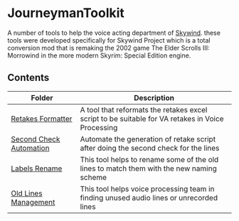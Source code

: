 # JourneymanToolkit
A number of tools to help the voice acting department of [Skywind](https://tesrskywind.com).
these tools were developed specifically for Skywind Project which is a total conversion mod that is remaking the 2002 game The Elder Scrolls III: Morrowind in the more modern Skyrim: Special Edition engine.

## Contents

| Folder | Description |
|-------------|-------------|
| [Retakes Formatter](/RetakesFormatter)|A tool that reformats the retakes excel script to be suitable for VA retakes in Voice Processing|
| [Second Check Automation](/SecondCheckAutomation)|Automate the generation of retake script after doing the second check for the lines|
| [Labels Rename](/LabelsRename)|This tool helps to rename some of the old lines to match them with the new naming scheme|
| [Old Lines Management](/OldLinesManagement)|This tool helps voice processing team in finding unused audio lines or unrecorded lines|
